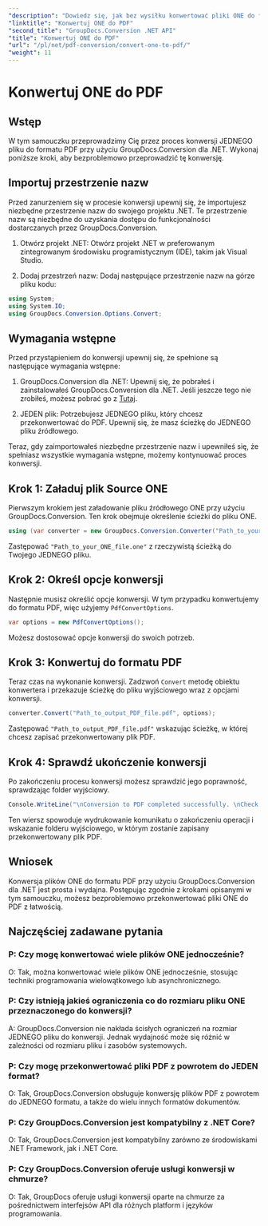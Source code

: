 ```yaml
---
"description": "Dowiedz się, jak bez wysiłku konwertować pliki ONE do formatu PDF za pomocą GroupDocs.Conversion dla .NET. Postępuj zgodnie z naszym przewodnikiem krok po kroku."
"linktitle": "Konwertuj ONE do PDF"
"second_title": "GroupDocs.Conversion .NET API"
"title": "Konwertuj ONE do PDF"
"url": "/pl/net/pdf-conversion/convert-one-to-pdf/"
"weight": 11
---
```


# Konwertuj ONE do PDF

## Wstęp

W tym samouczku przeprowadzimy Cię przez proces konwersji JEDNEGO pliku do formatu PDF przy użyciu GroupDocs.Conversion dla .NET. Wykonaj poniższe kroki, aby bezproblemowo przeprowadzić tę konwersję.

## Importuj przestrzenie nazw

Przed zanurzeniem się w procesie konwersji upewnij się, że importujesz niezbędne przestrzenie nazw do swojego projektu .NET. Te przestrzenie nazw są niezbędne do uzyskania dostępu do funkcjonalności dostarczanych przez GroupDocs.Conversion.

1. Otwórz projekt .NET: Otwórz projekt .NET w preferowanym zintegrowanym środowisku programistycznym (IDE), takim jak Visual Studio.

2. Dodaj przestrzeń nazw: Dodaj następujące przestrzenie nazw na górze pliku kodu:

```csharp
using System;
using System.IO;
using GroupDocs.Conversion.Options.Convert;
```

## Wymagania wstępne

Przed przystąpieniem do konwersji upewnij się, że spełnione są następujące wymagania wstępne:

1. GroupDocs.Conversion dla .NET: Upewnij się, że pobrałeś i zainstalowałeś GroupDocs.Conversion dla .NET. Jeśli jeszcze tego nie zrobiłeś, możesz pobrać go z [Tutaj](https://releases.groupdocs.com/conversion/net/).

2. JEDEN plik: Potrzebujesz JEDNEGO pliku, który chcesz przekonwertować do PDF. Upewnij się, że masz ścieżkę do JEDNEGO pliku źródłowego.

Teraz, gdy zaimportowałeś niezbędne przestrzenie nazw i upewniłeś się, że spełniasz wszystkie wymagania wstępne, możemy kontynuować proces konwersji.

## Krok 1: Załaduj plik Source ONE

Pierwszym krokiem jest załadowanie pliku źródłowego ONE przy użyciu GroupDocs.Conversion. Ten krok obejmuje określenie ścieżki do pliku ONE.

```csharp
using (var converter = new GroupDocs.Conversion.Converter("Path_to_your_ONE_file.one"))
```

Zastępować `"Path_to_your_ONE_file.one"` z rzeczywistą ścieżką do Twojego JEDNEGO pliku.

## Krok 2: Określ opcje konwersji

Następnie musisz określić opcje konwersji. W tym przypadku konwertujemy do formatu PDF, więc użyjemy `PdfConvertOptions`.

```csharp
var options = new PdfConvertOptions();
```

Możesz dostosować opcje konwersji do swoich potrzeb.

## Krok 3: Konwertuj do formatu PDF

Teraz czas na wykonanie konwersji. Zadzwoń `Convert` metodę obiektu konwertera i przekazuje ścieżkę do pliku wyjściowego wraz z opcjami konwersji.

```csharp
converter.Convert("Path_to_output_PDF_file.pdf", options);
```

Zastępować `"Path_to_output_PDF_file.pdf"` wskazując ścieżkę, w której chcesz zapisać przekonwertowany plik PDF.

## Krok 4: Sprawdź ukończenie konwersji

Po zakończeniu procesu konwersji możesz sprawdzić jego poprawność, sprawdzając folder wyjściowy.

```csharp
Console.WriteLine("\nConversion to PDF completed successfully. \nCheck output in {0}", outputFolder);
```

Ten wiersz spowoduje wydrukowanie komunikatu o zakończeniu operacji i wskazanie folderu wyjściowego, w którym zostanie zapisany przekonwertowany plik PDF.

## Wniosek

Konwersja plików ONE do formatu PDF przy użyciu GroupDocs.Conversion dla .NET jest prosta i wydajna. Postępując zgodnie z krokami opisanymi w tym samouczku, możesz bezproblemowo przekonwertować pliki ONE do PDF z łatwością.

## Najczęściej zadawane pytania

### P: Czy mogę konwertować wiele plików ONE jednocześnie?

O: Tak, można konwertować wiele plików ONE jednocześnie, stosując techniki programowania wielowątkowego lub asynchronicznego.

### P: Czy istnieją jakieś ograniczenia co do rozmiaru pliku ONE przeznaczonego do konwersji?

A: GroupDocs.Conversion nie nakłada ścisłych ograniczeń na rozmiar JEDNEGO pliku do konwersji. Jednak wydajność może się różnić w zależności od rozmiaru pliku i zasobów systemowych.

### P: Czy mogę przekonwertować pliki PDF z powrotem do JEDEN format?

O: Tak, GroupDocs.Conversion obsługuje konwersję plików PDF z powrotem do JEDNEGO formatu, a także do wielu innych formatów dokumentów.

### P: Czy GroupDocs.Conversion jest kompatybilny z .NET Core?

O: Tak, GroupDocs.Conversion jest kompatybilny zarówno ze środowiskami .NET Framework, jak i .NET Core.

### P: Czy GroupDocs.Conversion oferuje usługi konwersji w chmurze?

O: Tak, GroupDocs oferuje usługi konwersji oparte na chmurze za pośrednictwem interfejsów API dla różnych platform i języków programowania.